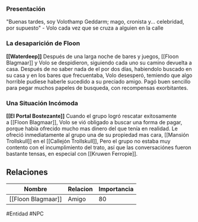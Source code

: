 
### Presentación
"Buenas tardes, soy Volothamp Geddarm; mago, cronista y... celebridad, por supuesto" - Volo cada vez que se cruza a alguien en la calle

### La desaparición de Floon
**[[Waterdeep]]**
Después de una larga noche de bares y juegos, [[Floon Blagmaar]] y Volo se despidieron, siguiendo cada uno su camino devuelta a casa. Después de no saber nada de el por dos días, habiendolo buscado en su casa y en los bares que frecuentaba, Volo desesperó, temiendo que algo horrible pudiese haberle sucedido a su preciado amigo. Pagó buen sencillo para pegar muchos papeles de busqueda, con recompensas exorbitantes.

### Una Situación Incómoda
**[[El Portal Bostezante]]**
Cuando el grupo logró rescatar exitosamente a [[Floon Blagmaar]], Volo se vió obligado a buscar una forma de pagar, porque había ofrecido mucho mas dinero del que tenía en realidad. Le ofreció inmediatamente al grupo una de su propiedad mas cara, [[Mansión Trollskull]] en el [[Callejón Trollskull]], Pero el grupo no estaba muy contento con el incumplimiento del trato, así que las conversaciónes fueron bastante tensas, en especial con [[Kruwen Ferropie]].

## Relaciones
| Nombre | Relacion | Importancia |
| ------ | -------- | ----------- |
| [[Floon Blagmaar]] | Amigo   | 80      |



#Entidad #NPC